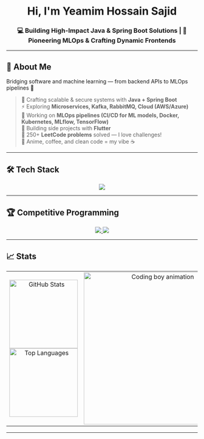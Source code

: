 
<h1 align="center">Hi, I'm <b>Yeamim Hossain Sajid</b> </h1>

<h3 align="center">
💻 Building High-Impact Java & Spring Boot Solutions | 🚀 Pioneering MLOps & Crafting Dynamic Frontends
</h3>

---


## 🌌 About Me
Bridging software and machine learning — from backend APIs to MLOps pipelines 🌉
> 🌱 Crafting scalable & secure systems with **Java + Spring Boot**  
> ⚡ Exploring **Microservices, Kafka, RabbitMQ, Cloud (AWS/Azure)**  
> 🤖 Working on **MLOps pipelines (CI/CD for ML models, Docker, Kubernetes, MLflow, TensorFlow)**  
> 📱 Building side projects with **Flutter**  
> 🧠 250+ **LeetCode problems** solved — I love challenges!  
> 💖 Anime, coffee, and clean code = my vibe ☕️

---

## 🛠 Tech Stack
<p align="center">
<img src="https://skillicons.dev/icons?i=java,spring,flutter,dart,docker,kubernetes,aws,azure,react,html,css,js,postgres,mysql,mongodb,redis,git,githubactions,jenkins,linux,python,tensorflow,pytorch,numpy,pandas&theme=light" />

</p>




---

## 🏆 Competitive Programming
<p align="center">
  <a href="https://leetcode.com/u/yeamim_hossain_sajid/">
    <img src="https://img.shields.io/badge/LeetCode-%23FFA116?style=for-the-badge&logo=leetcode&logoColor=black" />
  </a>
  <a href="https://codeforces.com/profile/paradox_71">
    <img src="https://img.shields.io/badge/Codeforces-%231F8ACB?style=for-the-badge&logo=codeforces&logoColor=white" />
  </a>
</p>

---

## 📈 Stats

<table>
  <tr>
    <td width="50%" align="center" valign="middle" style="vertical-align: middle; text-align: center;">
      <img src="https://github-readme-stats.vercel.app/api?username=YeamimHossainSajid&show_icons=true&locale=en&theme=react" alt="GitHub Stats" height="180" />
      <br/>
      <img src="https://github-readme-stats.vercel.app/api/top-langs?username=YeamimHossainSajid&show_icons=true&locale=en&layout=compact&theme=react" alt="Top Languages" height="180" />
    </td>
    <td width="50%" align="center" valign="middle" style="vertical-align: middle; text-align: center;">
      <img src="https://i.pinimg.com/originals/df/d4/57/dfd457dedf4952edb906f4cd4d8f3098.gif" width="400" alt="Coding boy animation" />
    </td>
  </tr>
</table>



---




